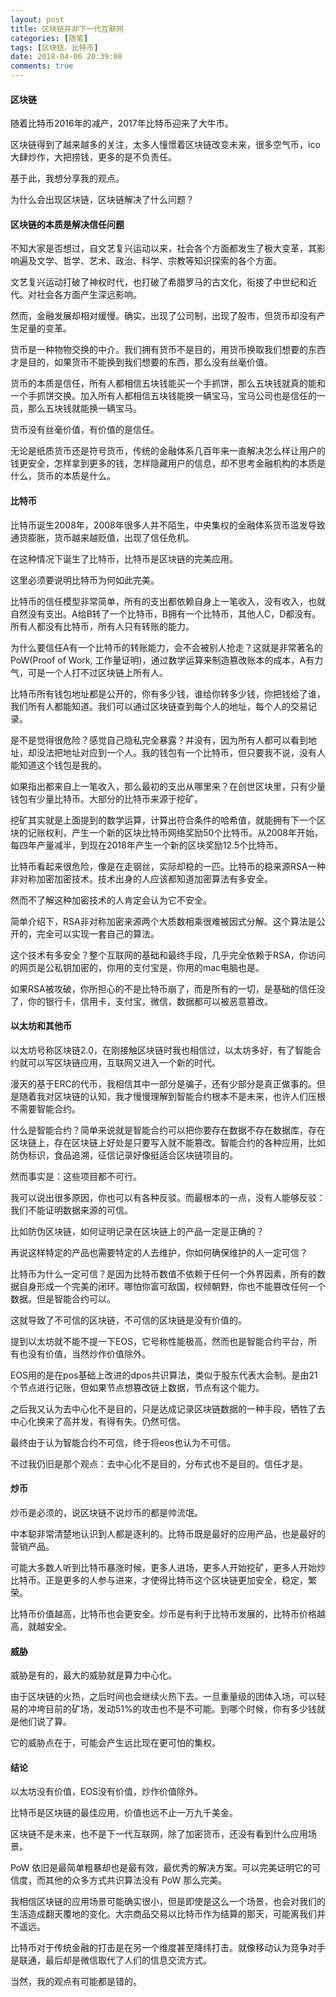 ```yaml
---
layout: post
title: 区块链并非下一代互联网
categories: [随笔]
tags: [区块链，比特币]
date: 2018-04-06 20:39:08
comments: true
---
```


#### 区块链

随着比特币2016年的减产，2017年比特币迎来了大牛市。

区块链得到了越来越多的关注，太多人憧憬着区块链改变未来，很多空气币，ico大肆炒作，大把捞钱，更多的是不负责任。

基于此，我想分享我的观点。

为什么会出现区块链，区块链解决了什么问题？

#### 区块链的本质是解决信任问题

不知大家是否想过，自文艺复兴运动以来，社会各个方面都发生了极大变革，其影响遍及文学、哲学、艺术、政治、科学、宗教等知识探索的各个方面。

文艺复兴运动打破了神权时代，也打破了希腊罗马的古文化，衔接了中世纪和近代。对社会各方面产生深远影响。

然而，金融发展却相对缓慢。确实，出现了公司制，出现了股市，但货币却没有产生足量的变革。

货币是一种物物交换的中介。我们拥有货币不是目的，用货币换取我们想要的东西才是目的，如果货币不能换到我们想要的东西，那么没有丝毫价值。

货币的本质是信任，所有人都相信五块钱能买一个手抓饼，那么五块钱就真的能和一个手抓饼交换。加入所有人都相信五块钱能换一辆宝马，宝马公司也是信任的一员，那么五块钱就能换一辆宝马。

货币没有丝毫价值，有价值的是信任。

无论是纸质货币还是符号货币，传统的金融体系几百年来一直解决怎么样让用户的钱更安全，怎样拿到更多的钱，怎样隐藏用户的信息，却不思考金融机构的本质是什么，货币的本质是什么。

#### 比特币

比特币诞生2008年，2008年很多人并不陌生，中央集权的金融体系货币滥发导致通货膨胀，货币越来越贬值，出现了信任危机。

在这种情况下诞生了比特币，比特币是区块链的完美应用。

这里必须要说明比特币为何如此完美。

比特币的信任模型非常简单，所有的支出都依赖自身上一笔收入，没有收入，也就自然没有支出。A给B转了一个比特币，B拥有一个比特币，其他人C，D都没有。所有人都没有比特币，所有人只有转账的能力。

为什么要信任A有一个比特币的转账能力，会不会被别人抢走？这就是非常著名的PoW(Proof of Work, 工作量证明)，通过数学运算来制造篡改账本的成本，A有力气，可是一个人打不过区块链上所有人。

比特币所有钱包地址都是公开的，你有多少钱，谁给你转多少钱，你把钱给了谁，我们所有人都能知道。我们可以通过区块链查到每个人的地址，每个人的交易记录。

是不是觉得很危险？感觉自己隐私完全暴露？并没有，因为所有人都可以看到地址，却没法把地址对应到一个人。我的钱包有一个比特币，但只要我不说，没有人能知道这个钱包是我的。

如果指出都来自上一笔收入，那么最初的支出从哪里来？在创世区块里，只有少量钱包有少量比特币。大部分的比特币来源于挖矿。

挖矿其实就是上面提到的数学运算，计算出符合条件的哈希值，就能拥有下一个区块的记账权利，产生一个新的区块比特币网络奖励50个比特币。从2008年开始，每四年产量减半，到现在2018年产生一个新的区块奖励12.5个比特币。

比特币看起来很危险，像是在走钢丝，实际却稳的一匹。比特币的稳来源RSA一种非对称加密加密技术。技术出身的人应该都知道加密算法有多安全。

然而不了解这种加密技术的人肯定会认为它不安全。

简单介绍下，RSA非对称加密来源两个大质数相乘很难被因式分解。这个算法是公开的，完全可以实现一套自己的算法。

这个技术有多安全？整个互联网的基础和最终手段，几乎完全依赖于RSA，你访问的网页是公私钥加密的，你用的支付宝是，你用的mac电脑也是。

如果RSA被攻破，你所担心的不是比特币崩了，而是所有的一切，是基础的信任没了，你的银行卡，信用卡，支付宝，微信，数据都可以被恶意篡改。

#### 以太坊和其他币

以太坊号称区块链2.0，在刚接触区块链时我也相信过，以太坊多好，有了智能合约就可以写区块链应用，互联网又进入一个新的时代。

漫天的基于ERC的代币，我相信其中一部分是骗子，还有少部分是真正做事的。但是随着我对区块链的认知，我才慢慢理解到智能合约根本不是未来，也许人们压根不需要智能合约。

什么是智能合约？简单来说就是智能合约可以把你要存在数据不存在数据库，存在区块链上，存在区块链上好处是只要写入就不能篡改。智能合约的各种应用，比如防伪标识，食品追溯，征信记录好像挺适合区块链项目的。

然而事实是：这些项目都不可行。

我可以说出很多原因，你也可以有各种反驳。而最根本的一点，没有人能够反驳：我们不能证明数据来源的可信。

比如防伪区块链，如何证明记录在区块链上的产品一定是正确的？

再说这样特定的产品也需要特定的人去维护，你如何确保维护的人一定可信？

比特币为什么一定可信？是因为比特币数值不依赖于任何一个外界因素，所有的数据自身形成一个完美的闭环。哪怕你富可敌国，权倾朝野，你也不能篡改任何一个数据。但是智能合约可以。

这就导致了不可信的区块链，不可信的区块链是没有价值的。

提到以太坊就不能不提一下EOS，它号称性能极高，然而也是智能合约平台，所有也没有价值，当然炒作价值除外。

EOS用的是在pos基础上改进的dpos共识算法，类似于股东代表大会制。是由21个节点进行记账，但如果节点想篡改链上数据，节点有这个能力。

之后我又认为去中心化不是目的，只是达成记录区块链数据的一种手段，牺牲了去中心化换来了高并发，有得有失。仍然可信。

最终由于认为智能合约不可信，终于将eos也认为不可信。

不过我仍旧是那个观点：去中心化不是目的，分布式也不是目的。信任才是。

#### 炒币

炒币是必须的，说区块链不说炒币的都是帅流氓。

中本聪非常清楚地认识到人都是逐利的。比特币既是最好的应用产品，也是最好的营销产品。

可能大多数人听到比特币暴涨时候，更多人进场，更多人开始挖矿，更多人开始炒比特币。正是更多的人参与进来，才使得比特币这个区块链更加安全，稳定，繁荣。

比特币价值越高，比特币也会更安全。炒币是有利于比特币发展的，比特币价格越高，就越安全。

#### 威胁

威胁是有的，最大的威胁就是算力中心化。

由于区块链的火热，之后时间也会继续火热下去。一旦重量级的团体入场，可以轻易的冲垮目前的矿场，发动51%的攻击也不是不可能。到哪个时候，你有多少钱就是他们说了算。

它的威胁点在于，可能会产生远比现在更可怕的集权。

#### 结论

以太坊没有价值，EOS没有价值，炒作价值除外。

比特币是区块链的最佳应用，价值也远不止一万九千美金。

区块链不是未来，也不是下一代互联网，除了加密货币，还没有看到什么应用场景。

PoW 依旧是最简单粗暴却也是最有效，最优秀的解决方案。可以完美证明它的可信度，而其他的众多方式共识算法没有 PoW 那么完美。

我相信区块链的应用场景可能确实很小，但是即使是这么一个场景，也会对我们的生活造成翻天覆地的变化。大宗商品交易以比特币作为结算的那天，可能离我们并不遥远。

比特币对于传统金融的打击是在另一个维度甚至降纬打击。就像移动认为竞争对手是联通，最后却是微信取代了人们的信息交流方式。

当然，我的观点有可能都是错的。

 

